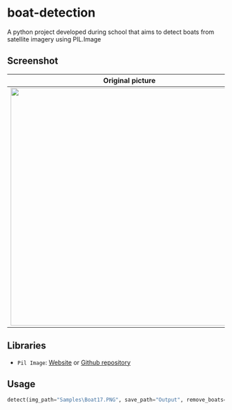 # boat-detection

A python project developed during school that aims to detect boats from satellite imagery using PIL.Image

## Screenshot
Original picture           |  Output
:-------------------------:|:-------------------------:
<img src="https://user-images.githubusercontent.com/66020831/190869765-ae9ba35b-50d4-4985-89a8-ffbee5516fc0.png" width="550px" />  |  <img src="https://user-images.githubusercontent.com/66020831/190869769-fa9cea3d-6e69-46a5-abcd-a9b5a5e9342f.png" width="550px" />

## Libraries
- ``Pil Image``: [Website](https://pillow.readthedocs.io/en/stable/installation.html) or [Github repository](https://github.com/python-pillow/Pillow)

## Usage
```py
detect(img_path="Samples\Boat17.PNG", save_path="Output", remove_boats=False, export_as_mask=True)
```
